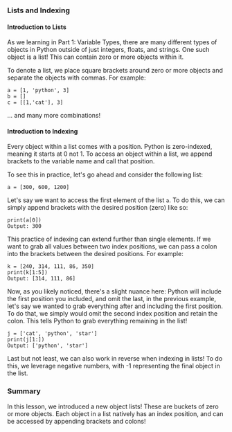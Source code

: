 ### Lists and Indexing

#### Introduction to Lists
As we learning in Part 1: Variable Types, there are many different types of objects in Python outside of just integers, floats, and strings. One such object is a list! This can contain zero or more objects within it. 

To denote a list, we place square brackets around zero or more objects and separate the objects with commas. For example:

`a = [1, 'python', 3]` </br>
`b = []` </br>
`c = [[1,'cat'], 3]` </br>

... and many more combinations!

#### Introduction to Indexing
Every object within a list comes with a position. Python is zero-indexed, meaning it starts at 0 not 1. To access an object within a list, we append brackets to the variable name and call that position. 

To see this in practice, let's go ahead and consider the following list:

`a = [300, 600, 1200]` </br>

Let's say we want to access the first element of the list `a`. To do this, we can simply append brackets with the desired position (zero) like so:

`print(a[0])` </br>
`Output: 300` </br>

This practice of indexing can extend further than single elements. If we want to grab all values between two index positions, we can pass a colon into the brackets between the desired positions. For example:

`k = [240, 314, 111, 86, 350]` </br>
`print(k[1:5])` </br>
`Output: [314, 111, 86]` </br>

Now, as you likely noticed, there's a slight nuance here: Python will include the first position you included, and omit the last, in the previous example, let's say we wanted to grab everything after and including the first position. To do that, we simply would omit the second index position and retain the colon. This tells Python to grab everything remaining in the list! 

`j = ['cat', 'python', 'star']` </br>
`print(j[1:])` </br>
`Output: ['python', 'star']` </br>

Last but not least, we can also work in reverse when indexing in lists! To do this, we leverage negative numbers, with -1 representing the final object in the list.

### Summary
In this lesson, we introduced a new object lists! These are buckets of zero or more objects. Each object in a list natively has an index position, and can be accessed by appending brackets and colons!
